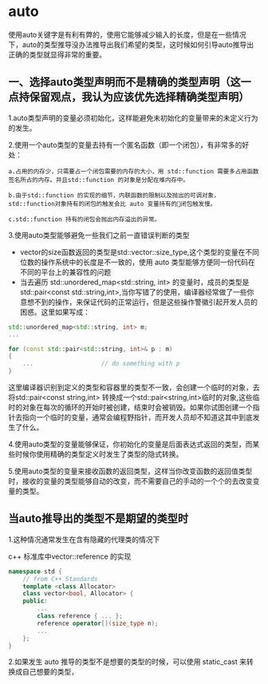# auto
使用auto关键字是有利有弊的，使用它能够减少输入的长度，但是在一些情况下，auto的类型推导没办法推导出我们希望的类型，这时候如何引导auto推导出正确的类型就显得非常的重要。

## 一、选择auto类型声明而不是精确的类型声明（这一点持保留观点，我认为应该优先选择精确类型声明）

1.auto类型声明的变量必须初始化，这样能避免未初始化的变量带来的未定义行为的发生。

2.使用一个auto类型的变量去持有一个匿名函数（即一个闭包），有非常多的好处：

```
a.占用的内存少，只需要占一个闭包需要的内存的大小，用 std::function 需要多占用函数签名所占的内存。并且std::function 的对象是分配在堆内存中。

b.由于std::function 的实现的细节，内联函数的限制以及抛出的可调对象，std::function对象持有的闭包的触发会比 auto 变量持有的闭包触发慢。

c.std::function 持有的闭包会抛出内存溢出的异常。
```

3.使用auto类型能够避免一些我们之前一直错误判断的类型

- vector的size函数返回的类型是std::vector<int>::size_type,这个类型的变量在不同位数的操作系统中的长度是不一致的，使用 auto 类型能够方便同一份代码在不同的平台上的兼容性的问题
- 当去遍历 std::unordered_map<std::string, int> 的变量时，成员的类型是 std::pair<const std::string,int>,当你写错了的使用，编译器经常做了一些你意想不到的操作，来保证代码的正常运行，但是这些操作警徽引起开发人员的困惑。这里如果写成：
```cpp
std::unordered_map<std::string, int> m;
...

for (const std::pair<std::string, int>& p : m)
{
    ...                   // do something with p
}
```
这里编译器识别到定义的类型和容器里的类型不一致，会创建一个临时的对象，去将std::pair<const string,int> 转换成一个std::pair<string,int>临时的对象,这些临时的对象在每次的循环的开始时被创建，结束时会被销毁。如果你试图创建一个指针去指向一个临时的变量，通常会编程野指针，而开发人员却不知道这其中到底发生了什么。

4.使用auto类型的变量能够保证，你初始化的变量是后面表达式返回的类型，而某些时候你使用精确的类型定义时发生了类型的隐式转换。

5.使用auto类型的变量来接收函数的返回类型，这样当你改变函数的返回值类型时，接收的变量的类型能够自动的改变，而不需要自己的手动的一个个的去改变变量的类型。

## 当auto推导出的类型不是期望的类型时

1.这种情况通常发生在含有隐藏的代理类的情况下

c++ 标准库中vector<bool>::reference 的实现
```cpp
namespace std {
    // from C++ Standards
    template <class Allocator>
    class vector<bool, Allocator> {
    public:
        ...
        class reference { ... };
        reference operator[](size_type n);
        ... 
    };
}
```

2.如果发生 auto 推导的类型不是想要的类型的时候，可以使用 static_cast<type> 来转换成自己想要的类型，
